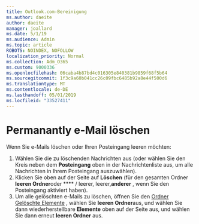 ```yaml
---
title: Outlook.com-Bereinigung
ms.author: daeite
author: daeite
manager: joallard
ms.date: 5/1/19
ms.audience: Admin
ms.topic: article
ROBOTS: NOINDEX, NOFOLLOW
localization_priority: Normal
ms.collection: Adm_O365
ms.custom: 9000336
ms.openlocfilehash: 06caba4b87bd4c016305e840381b9859f68f5b64
ms.sourcegitcommit: 1f3c9a60b041cc26c09fbc6485b92a8e44f500d6
ms.translationtype: MT
ms.contentlocale: de-DE
ms.lasthandoff: 05/01/2019
ms.locfileid: "33527411"
---
```

# <a name="permanantly-delete-email"></a>Permanantly e-Mail löschen

Wenn Sie e-Mails löschen oder Ihren Posteingang leeren möchten:

1. Wählen Sie die zu löschenden Nachrichten aus (oder wählen Sie den Kreis neben dem **Posteingang** oben in der Nachrichtenliste aus, um alle Nachrichten in Ihrem Posteingang auszuwählen).
1. Klicken Sie oben auf der Seite auf **Löschen** (für den gesamten Ordner **leeren Ordner**oder **** / leerer, leerer,**anderer** , wenn Sie den Posteingang aktiviert haben).
1. Um alle gelöschten e-Mails zu löschen, öffnen Sie den [Ordner Gelöschte Elemente](https://outlook.live.com/mail/deleteditems) , wählen Sie **leeren Ordner**aus, und wählen Sie dann wiederherstellbare **Elemente** oben auf der Seite aus, und wählen Sie dann erneut **leeren Ordner** aus.